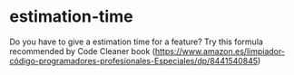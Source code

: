 # estimation-time
Do you have to give a estimation time for a feature? Try this formula recommended by Code Cleaner book (https://www.amazon.es/limpiador-código-programadores-profesionales-Especiales/dp/8441540845)
